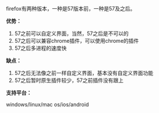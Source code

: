 firefox有两种版本，一种是57版本前，一种是57及之后。

**优势：**

1. 57之前可以自定义界面，当然，57之后是不可以的
2. 57之后可以兼容chrome插件，可以使用chrome的插件
3. 57之后多进程的速度快

**缺点：**

1. 57之后无法像之前一样自定义界面，基本没有自定义界面功能
2. 57之后暂时原生插件较少，57之前插件没有跟上

**支持平台：**

windows/linux/mac os/ios/android

